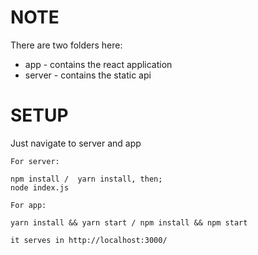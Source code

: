 # NOTE

There are two folders here:

- app - contains the react application
- server - contains the static api

# SETUP

Just navigate to server and app

```
For server:

npm install /  yarn install, then;
node index.js

```

```
For app:

yarn install && yarn start / npm install && npm start

it serves in http://localhost:3000/

```
